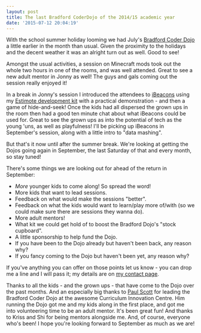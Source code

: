 ```yaml
---
layout: post
title: The last Bradford CoderDojo of the 2014/15 academic year
date: '2015-07-12 20:04:19'
---
```


With the school summer holiday looming we had July's [Bradford Coder Dojo](http://www.ticbradford.com/coderdojo) a little earlier in the month than usual. Given the proximity to the holidays and the decent weather it was an alright turn out as well. Good to see!

Amongst the usual activities, a session on Minecraft mods took out the whole two hours in one of the rooms, and was well attended. Great to see a new adult mentor in Jonny as well! The guys and gals coming out the session really enjoyed it!

In a break in Jonny's session I introduced the attendees to [iBeacons](https://en.wikipedia.org/wiki/IBeacon) using my [Estimote development kit](http://estimote.com/) with a practical demonstration - and then a game of hide-and-seek! Once the kids had all dispersed the grown ups in the room then had a good ten minute chat about what iBeacons could be used for. Great to see the grown ups as into the potential of tech as the young 'uns, as well as playfulness! I'll be picking up iBeacons in September's session, along with a little intro to "data mashing".

But that's it now until after the summer break. We're looking at getting the Dojos going again in September, the last Saturday of that and every month, so stay tuned!

There's some things we are looking out for ahead of the return in September:

* *More* younger kids to come along! So spread the word!
* More kids that want to lead sessions.
* Feedback on what would make the sessions "better".
* Feedback on what the kids would want to learn/play more of/with (so we could make sure there are sessions they wanna do).
* More adult mentors!
* What kit we could get hold of to boost the Bradford Dojo's "stock cupboard".
* A little sponsorship to help fund the Dojo.
* If you have been to the Dojo already but haven't been back, any reason why?
* If you fancy coming to the Dojo but haven't been yet, any reason why?

If you've anything you can offer on those points let us know - you can drop me a line and I will pass it; my details are on [my contact page](/contact).

Thanks to all the kids - and the grown ups - that have come to the Dojo over the past months. And an especially big thanks to [Paul Scott](https://twitter.com/pederosa) for leading the Bradford Coder Dojo at the awesome Curriculum Innovation Centre. Him running the Dojo got me and my kids along in the first place, and got me into volunteering time to be an adult mentor. It's been great fun! And thanks to Kriss and Shi for being mentors alongside me. And, of course, everyone who's been! I hope you're looking forward to September as much as we are!